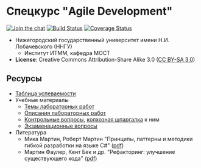 # Спецкурс "Agile Development"

[![Join the chat][gitter-badge]][gitter]
[![Build Status][travis-badge]][travis]
[![Coverage Status][coveralls-badge]][coveralls]

  - Нижегородский государственный университет имени Н.И. Лобачевского (ННГУ)
    - Институт ИТММ, кафедра МОСТ
  - __License__: Creative Commons Attribution-Share Alike 3.0 ([CC BY-SA 3.0][cc3])

## Ресурсы

  - [Таблица успеваемости][hall-of-fame]
  - Учебные материалы
    - [Темы лабораторных работ][lab-topics]
    - [Описания лабораторных работ][labs]
    - [Контрольные вопросы][control-questions], [колхозная шпаргалка][cheatsheet] к ним
    - [Экзаменационные вопросы][exam-questions]
  - Литература
    - Мика Мартин, Роберт Мартин "Принципы, паттерны и методики гибкой разработки
      на языке C#" ([pdf][book-agile])
    - Мартин Фаулер, Кент Бек и др. "Рефакторинг: улучшение существующего кода"
      ([pdf][book-refactoring])

<!-- LINKS -->
[gitter]:           https://gitter.im/agile-course-practice-2019/community?utm_source=badge&utm_medium=badge&utm_campaign=pr-badge&utm_content=badge
[gitter-badge]:     https://badges.gitter.im/agile-course-practice-2019/Lobby.svg
[travis]:           https://travis-ci.org/UNN-ITMM-Software/agile-course-practice
[travis-badge]:     https://travis-ci.org/UNN-ITMM-Software/agile-course-practice.svg
[coveralls]:        https://coveralls.io/github/UNN-ITMM-Software/agile-course-practice?branch=master
[coveralls-badge]:  https://coveralls.io/repos/github/UNN-ITMM-Software/agile-course-practice/badge.svg?branch=master

[hall-of-fame]:         https://docs.google.com/spreadsheets/d/18nTSUPsRYQMnMKo5A9pO9OlYU3G4Ts_-x8laM9NW780/edit#gid=1613595355
[lab-topics]:           https://docs.google.com/spreadsheets/d/18nTSUPsRYQMnMKo5A9pO9OlYU3G4Ts_-x8laM9NW780/edit#gid=489721713
[labs]:                 https://github.com/UNN-ITMM-Software/agile-course-practice/tree/master/docs
[control-questions]:    https://github.com/UNN-ITMM-Software/agile-course-theory/blob/master/slides/control-questions.md
[cheatsheet]:           https://docs.google.com/document/d/1QhdJOnSw-Gn_-WM9RWLzmxZMrWTB4EbyTkaNBWMGA3Y/edit
[exam-questions]:       https://docs.google.com/spreadsheets/d/18nTSUPsRYQMnMKo5A9pO9OlYU3G4Ts_-x8laM9NW780/edit#gid=827430395

[cc3]:              http://creativecommons.org/licenses/by-sa/3.0/
[book-agile]:       http://www.books.ru/books/printsipy-patterny-i-metodiki-gibkoi-razrabotki-na-yazyke-c-fail-pdf-864714/?show=1
[book-refactoring]: http://www.books.ru/books/refaktoring-uluchshenie-sushchestvuyushchego-koda-fail-pdf-552092/?show=1
